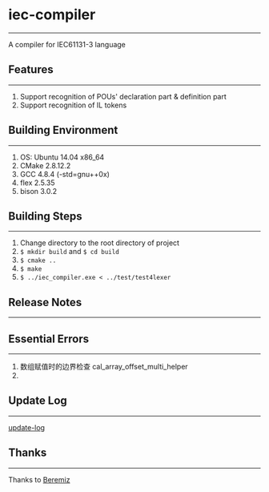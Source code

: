 # iec-compiler

---
A compiler for IEC61131-3 language

## Features

---
1. Support recognition of POUs' declaration part & definition part
2. Support recognition of IL tokens

## Building Environment

---
1. OS: Ubuntu 14.04 x86_64
2. CMake 2.8.12.2
3. GCC 4.8.4 (-std=gnu++0x)
4. flex 2.5.35
5. bison 3.0.2

## Building Steps

---
1. Change directory to the root directory of project
2. `$ mkdir build` and `$ cd build`
3. `$ cmake ..`
4. `$ make`
5. `$ ../iec_compiler.exe < ../test/test4lexer`

## Release Notes

---

## Essential Errors

---
1. 数组赋值时的边界检查 cal_array_offset_multi_helper
2. 

## Update Log

---
[update-log](update-log.md)

## Thanks

---
Thanks to [Beremiz](http://www.beremiz.org/index.html.en)
